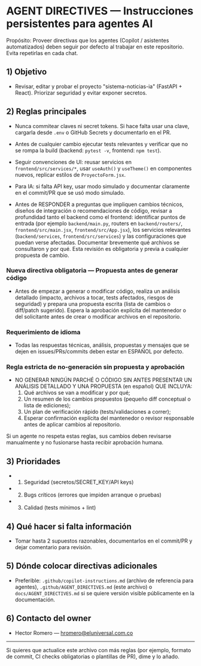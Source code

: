 # AGENT DIRECTIVES — Instrucciones persistentes para agentes AI

Propósito: Proveer directivas que los agentes (Copilot / asistentes automatizados) deben seguir por defecto al trabajar en este repositorio. Evita repetirlas en cada chat.

## 1) Objetivo
- Revisar, editar y probar el proyecto "sistema-noticias-ia" (FastAPI + React). Priorizar seguridad y evitar exponer secretos.

## 2) Reglas principales
- Nunca commitear claves ni secret tokens. Si hace falta usar una clave, cargarla desde `.env` o GitHub Secrets y documentarlo en el PR.
- Antes de cualquier cambio ejecutar tests relevantes y verificar que no se rompa la build (backend: `pytest -v`, frontend: `npm test`).
- Seguir convenciones de UI: reusar servicios en `frontend/src/services/*`, usar `useAuth()` y `useTheme()` en componentes nuevos, replicar estilos de `ProyectoForm.jsx`.
- Para IA: si falta API key, usar modo simulado y documentar claramente en el commit/PR que se usó modo simulado.

 - Antes de RESPONDER a preguntas que impliquen cambios técnicos, diseños de integración o recomendaciones de código, revisar a profundidad tanto el backend como el frontend: identificar puntos de entrada (por ejemplo `backend/main.py`, routers en `backend/routers/`, `frontend/src/main.jsx`, `frontend/src/App.jsx`), los servicios relevantes (`backend/services`, `frontend/src/services`) y las configuraciones que puedan verse afectadas. Documentar brevemente qué archivos se consultaron y por qué. Esta revisión es obligatoria y previa a cualquier propuesta de cambio.

### Nueva directiva obligatoria — Propuesta antes de generar código
- Antes de empezar a generar o modificar código, realiza un análisis detallado (impacto, archivos a tocar, tests afectados, riesgos de seguridad) y prepara una propuesta escrita (lista de cambios o diff/patch sugerido). Espera la aprobación explícita del mantenedor o del solicitante antes de crear o modificar archivos en el repositorio.

### Requerimiento de idioma
- Todas las respuestas técnicas, análisis, propuestas y mensajes que se dejen en issues/PRs/commits deben estar en ESPAÑOL por defecto.

### Regla estricta de no-generación sin propuesta y aprobación
- NO GENERAR NINGÚN PARCHÉ O CÓDIGO SIN ANTES PRESENTAR UN ANÁLISIS DETALLADO Y UNA PROPUESTA (en español) QUE INCLUYA:
	1) Qué archivos se van a modificar y por qué;
	2) Un resumen de los cambios propuestos (pequeño diff conceptual o lista de ediciones);
	3) Un plan de verificación rápido (tests/validaciones a correr);
	4) Esperar confirmación explícita del mantenedor o revisor responsable antes de aplicar cambios al repositorio.

Si un agente no respeta estas reglas, sus cambios deben revisarse manualmente y no fusionarse hasta recibir aprobación humana.

## 3) Prioridades
- 1) Seguridad (secretos/SECRET_KEY/API keys)
- 2) Bugs críticos (errores que impiden arranque o pruebas)
- 3) Calidad (tests mínimos + lint)

## 4) Qué hacer si falta información
- Tomar hasta 2 supuestos razonables, documentarlos en el commit/PR y dejar comentario para revisión.

## 5) Dónde colocar directivas adicionales
- Preferible: `.github/copilot-instructions.md` (archivo de referencia para agentes), `.github/AGENT_DIRECTIVES.md` (este archivo) o `docs/AGENT_DIRECTIVES.md` si se quiere versión visible públicamente en la documentación.

## 6) Contacto del owner
- Hector Romero — hromero@eluniversal.com.co

---

Si quieres que actualice este archivo con más reglas (por ejemplo, formato de commit, CI checks obligatorias o plantillas de PR), dime y lo añado.
